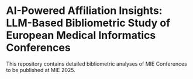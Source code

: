 # AI-Powered Affiliation Insights: LLM-Based Bibliometric Study of European Medical Informatics Conferences

This repository contains detailed bibliometric analyses of MIE Conferences to be published at MIE 2025.